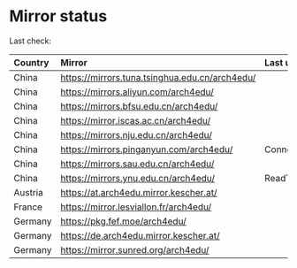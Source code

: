 <script src="./time.js"></script>
# Mirror status
Last check: <script type="text/javascript">localize(1678353648.4634569);</script>

|Country|Mirror|Last update|
|:------|:-----|:----------|
|China|https://mirrors.tuna.tsinghua.edu.cn/arch4edu/|<script type="text/javascript">localize(1678300594);</script>|
|China|https://mirrors.aliyun.com/arch4edu/|<script type="text/javascript">localize(1678300594);</script>|
|China|https://mirrors.bfsu.edu.cn/arch4edu/|<script type="text/javascript">localize(1678300594);</script>|
|China|https://mirror.iscas.ac.cn/arch4edu/|<script type="text/javascript">localize(1678343782);</script>|
|China|https://mirrors.nju.edu.cn/arch4edu/|<script type="text/javascript">localize(1678257397);</script>|
|China|https://mirrors.pinganyun.com/arch4edu/|ConnectionError|
|China|https://mirrors.sau.edu.cn/arch4edu/|<script type="text/javascript">localize(1673850842);</script>|
|China|https://mirrors.ynu.edu.cn/arch4edu/|ReadTimeout|
|Austria|https://at.arch4edu.mirror.kescher.at/|<script type="text/javascript">localize(1678300594);</script>|
|France|https://mirror.lesviallon.fr/arch4edu/|<script type="text/javascript">localize(1678300594);</script>|
|Germany|https://pkg.fef.moe/arch4edu/|<script type="text/javascript">localize(1678300594);</script>|
|Germany|https://de.arch4edu.mirror.kescher.at/|<script type="text/javascript">localize(1678300594);</script>|
|Germany|https://mirror.sunred.org/arch4edu/|<script type="text/javascript">localize(1678300594);</script>|

<script src="./tablefilter/tablefilter.js"></script>
<script src="./table.js"></script>